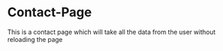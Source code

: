 # Contact-Page
This is a contact page which will take all the data from the user without reloading the page 
